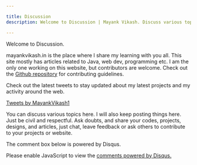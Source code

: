 ```yaml
---

title: Discussion
description: Welcome to Discussion | Mayank Vikash. Discuss various topics here.

---
```




Welcome to Discussion. 

mayankvikash.in is the place where I share my learning with you all. This site mostly has articles related to Java, web dev, programming etc. I am the only one working on this website, but contributors are welcome. Check out the [Github repository](https://github.com/MayankVikash/mayankvikash.in) for contributing guidelines.

Check out the latest tweets to stay updated about my latest projects and my activity around the web.

<a class="twitter-timeline" data-theme="dark"  data-tweet-limit="10"
href="https://twitter.com/MayankVikash1?ref_src=twsrc%5Etfw">Tweets by MayankVikash1</a> <script async src="https://platform.twitter.com/widgets.js" charset="utf-8"></script>


You can discuss various topics here. I will also keep posting things here. Just be civil and respectful. Ask doubts, and share your codes, projects, designs, and articles, just chat, leave feedback or ask others to contribute to your projects or website.

The comment box below is powered by Disqus. 




<div id="disqus_thread"></div>
<script>
    /**
    *  RECOMMENDED CONFIGURATION VARIABLES: EDIT AND UNCOMMENT THE SECTION BELOW TO INSERT DYNAMIC VALUES FROM YOUR PLATFORM OR CMS.
    *  LEARN WHY DEFINING THESE VARIABLES IS IMPORTANT: https://disqus.com/admin/universalcode/#configuration-variables    */
    /*
    var disqus_config = function () {
    this.page.url = PAGE_URL;  // Replace PAGE_URL with your page's canonical URL variable
    this.page.identifier = PAGE_IDENTIFIER; // Replace PAGE_IDENTIFIER with your page's unique identifier variable
    };
    */
    (function() { // DON'T EDIT BELOW THIS LINE
    var d = document, s = d.createElement('script');
    s.src = 'https://mayankvikash-in.disqus.com/embed.js';
    s.setAttribute('data-timestamp', +new Date());
    (d.head || d.body).appendChild(s);
    })();
</script>
<noscript>Please enable JavaScript to view the <a href="https://disqus.com/?ref_noscript">comments powered by Disqus.</a></noscript>

<script id="dsq-count-scr" src="//mayankvikash-in.disqus.com/count.js" async></script>
